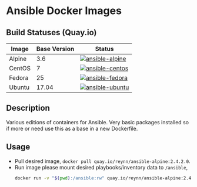 # Ansible Docker Images

## Build Statuses (Quay.io)

| Image   | Base Version  | Status |
|---------|---------------|--------|
| Alpine  | 3.6           | [![ansible-alpine](https://quay.io/repository/reynn/ansible-alpine/status "ansible-alpine")](https://quay.io/repository/reynn/ansible-alpine) |
| CentOS  | 7             | [![ansible-centos](https://quay.io/repository/reynn/ansible-centos/status "ansible-centos")](https://quay.io/repository/reynn/ansible-centos) |
| Fedora  | 25            | [![ansible-fedora](https://quay.io/repository/reynn/ansible-fedora/status "ansible-fedora")](https://quay.io/repository/reynn/ansible-fedora) |
| Ubuntu  | 17.04         | [![ansible-ubuntu](https://quay.io/repository/reynn/ansible-ubuntu/status "ansible-ubuntu")](https://quay.io/repository/reynn/ansible-ubuntu) |

## Description

Various editions of containers for Ansible. Very basic packages installed so if more or need use this as a base in a new Dockerfile.

## Usage

* Pull desired image, `docker pull quay.io/reynn/ansible-alpine:2.4.2.0`.
* Run image please mount desired playbooks/inventory data to `/ansible`,
  ```bash
  docker run -v "$(pwd):/ansible:rw" quay.io/reynn/ansible-alpine:2.4.2.0 -i inventories/hosts.yml playbooks/docker-host.yml
  ```
